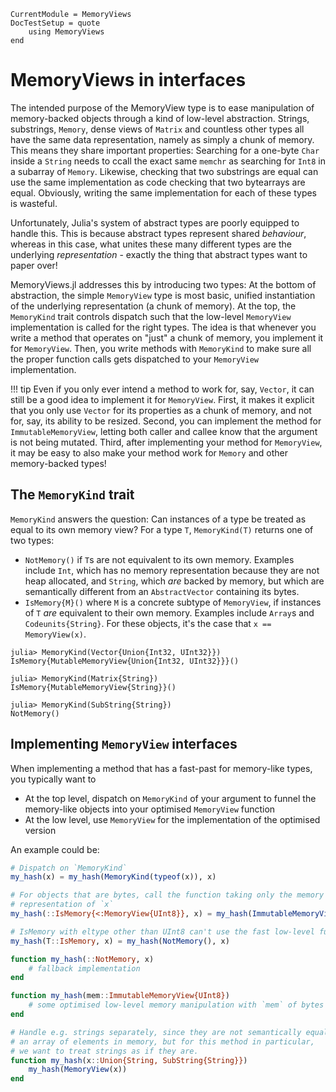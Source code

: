 ```@meta
CurrentModule = MemoryViews
DocTestSetup = quote
    using MemoryViews
end
```

# MemoryViews in interfaces
The intended purpose of the MemoryView type is to ease manipulation of memory-backed objects through a kind of low-level abstraction.
Strings, substrings, `Memory`, dense views of `Matrix` and countless other types all have the same data representation, namely as simply a chunk of memory.
This means they share important properties: Searching for a one-byte `Char` inside a `String` needs to ccall the exact same `memchr` as searching for `Int8` in a subarray of `Memory`.
Likewise, checking that two substrings are equal can use the same implementation as code checking that two bytearrays are equal.
Obviously, writing the same implementation for each of these types is wasteful.

Unfortunately, Julia's system of abstract types are poorly equipped to handle this.
This is because abstract types represent shared _behaviour_, whereas in this case, what unites these many different types are the underlying _representation_ - exactly the thing that abstract types want to paper over!

MemoryViews.jl addresses this by introducing two types: At the bottom of abstraction, the simple `MemoryView` type is most basic, unified instantiation of the underlying representation (a chunk of memory).
At the top, the `MemoryKind` trait controls dispatch such that the low-level `MemoryView` implementation is called for the right types.
The idea is that whenever you write a method that operates on "just" a chunk of memory, you implement it for `MemoryView`.
Then, you write methods with `MemoryKind` to make sure all the proper function calls gets dispatched to your `MemoryView` implementation.

!!! tip
    Even if you only ever intend a method to work for, say, `Vector`, it can still be a good idea to implement it for `MemoryView`.
    First, it makes it explicit that you only use `Vector` for its properties as a chunk of memory, and not for, say, its ability
    to be resized.
    Second, you can implement the method for `ImmutableMemoryView`, letting both caller and callee know that the argument is not being mutated.
    Third, after implementing your method for `MemoryView`, it may be easy to also make your method work for `Memory` and other memory-backed types!

## The `MemoryKind` trait
`MemoryKind` answers the question: Can instances of a type be treated as equal to its own memory view?
For a type `T`, `MemoryKind(T)` returns one of two types:
* `NotMemory()` if `T`s are not equivalent to its own memory. Examples include `Int`, which has no memory representation because
  they are not heap allocated, and `String`, which _are_ backed by memory, but which are semantically different from an `AbstractVector`
  containing its bytes.
* `IsMemory{M}()` where `M` is a concrete subtype of `MemoryView`, if instances of `T` _are_ equivalent to their own memory.
  Examples include `Array`s and `Codeunits{String}`. For these objects, it's the case that `x == MemoryView(x)`.

```jldoctest
julia> MemoryKind(Vector{Union{Int32, UInt32}})
IsMemory{MutableMemoryView{Union{Int32, UInt32}}}()

julia> MemoryKind(Matrix{String})
IsMemory{MutableMemoryView{String}}()

julia> MemoryKind(SubString{String})
NotMemory()
```

## Implementing `MemoryView` interfaces
When implementing a method that has a fast-past for memory-like types, you typically want to
* At the top level, dispatch on `MemoryKind` of your argument to funnel the memory-like objects into
  your optimised `MemoryView` function
* At the low level, use `MemoryView` for the implementation of the optimised version

An example could be:
```julia
# Dispatch on `MemoryKind`
my_hash(x) = my_hash(MemoryKind(typeof(x)), x)

# For objects that are bytes, call the function taking only the memory
# representation of `x`
my_hash(::IsMemory{<:MemoryView{UInt8}}, x) = my_hash(ImmutableMemoryView(x))

# IsMemory with eltype other than UInt8 can't use the fast low-level function
my_hash(T::IsMemory, x) = my_hash(NotMemory(), x)

function my_hash(::NotMemory, x)
    # fallback implementation
end

function my_hash(mem::ImmutableMemoryView{UInt8})
    # some optimised low-level memory manipulation with `mem` of bytes
end

# Handle e.g. strings separately, since they are not semantically equal to
# an array of elements in memory, but for this method in particular,
# we want to treat strings as if they are.
function my_hash(x::Union{String, SubString{String}})
    my_hash(MemoryView(x))
end
```